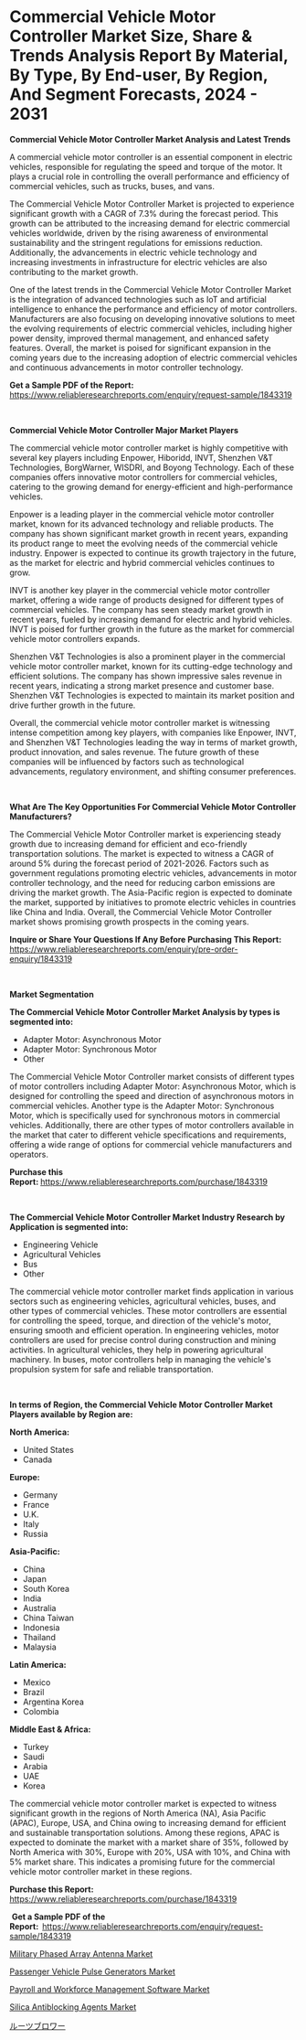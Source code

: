 <p><h1>Commercial Vehicle Motor Controller Market Size, Share & Trends Analysis Report By Material, By Type, By End-user, By Region, And Segment Forecasts, 2024 - 2031</h1></p><p><strong>Commercial Vehicle Motor Controller Market Analysis and Latest Trends</strong></p>
<p><p>A commercial vehicle motor controller is an essential component in electric vehicles, responsible for regulating the speed and torque of the motor. It plays a crucial role in controlling the overall performance and efficiency of commercial vehicles, such as trucks, buses, and vans.</p><p>The Commercial Vehicle Motor Controller Market is projected to experience significant growth with a CAGR of 7.3% during the forecast period. This growth can be attributed to the increasing demand for electric commercial vehicles worldwide, driven by the rising awareness of environmental sustainability and the stringent regulations for emissions reduction. Additionally, the advancements in electric vehicle technology and increasing investments in infrastructure for electric vehicles are also contributing to the market growth.</p><p>One of the latest trends in the Commercial Vehicle Motor Controller Market is the integration of advanced technologies such as IoT and artificial intelligence to enhance the performance and efficiency of motor controllers. Manufacturers are also focusing on developing innovative solutions to meet the evolving requirements of electric commercial vehicles, including higher power density, improved thermal management, and enhanced safety features. Overall, the market is poised for significant expansion in the coming years due to the increasing adoption of electric commercial vehicles and continuous advancements in motor controller technology.</p></p>
<p><strong>Get a Sample PDF of the Report:&nbsp;</strong> <a href="https://www.reliableresearchreports.com/enquiry/request-sample/1843319">https://www.reliableresearchreports.com/enquiry/request-sample/1843319</a></p>
<p>&nbsp;</p>
<p><strong>Commercial Vehicle Motor Controller Major Market Players</strong></p>
<p><p>The commercial vehicle motor controller market is highly competitive with several key players including Enpower, Hiboridd, INVT, Shenzhen V&T Technologies, BorgWarner, WISDRI, and Boyong Technology. Each of these companies offers innovative motor controllers for commercial vehicles, catering to the growing demand for energy-efficient and high-performance vehicles.</p><p>Enpower is a leading player in the commercial vehicle motor controller market, known for its advanced technology and reliable products. The company has shown significant market growth in recent years, expanding its product range to meet the evolving needs of the commercial vehicle industry. Enpower is expected to continue its growth trajectory in the future, as the market for electric and hybrid commercial vehicles continues to grow.</p><p>INVT is another key player in the commercial vehicle motor controller market, offering a wide range of products designed for different types of commercial vehicles. The company has seen steady market growth in recent years, fueled by increasing demand for electric and hybrid vehicles. INVT is poised for further growth in the future as the market for commercial vehicle motor controllers expands.</p><p>Shenzhen V&T Technologies is also a prominent player in the commercial vehicle motor controller market, known for its cutting-edge technology and efficient solutions. The company has shown impressive sales revenue in recent years, indicating a strong market presence and customer base. Shenzhen V&T Technologies is expected to maintain its market position and drive further growth in the future.</p><p>Overall, the commercial vehicle motor controller market is witnessing intense competition among key players, with companies like Enpower, INVT, and Shenzhen V&T Technologies leading the way in terms of market growth, product innovation, and sales revenue. The future growth of these companies will be influenced by factors such as technological advancements, regulatory environment, and shifting consumer preferences.</p></p>
<p>&nbsp;</p>
<p><strong>What Are The Key Opportunities For Commercial Vehicle Motor Controller Manufacturers?</strong></p>
<p><p>The Commercial Vehicle Motor Controller market is experiencing steady growth due to increasing demand for efficient and eco-friendly transportation solutions. The market is expected to witness a CAGR of around 5% during the forecast period of 2021-2026. Factors such as government regulations promoting electric vehicles, advancements in motor controller technology, and the need for reducing carbon emissions are driving the market growth. The Asia-Pacific region is expected to dominate the market, supported by initiatives to promote electric vehicles in countries like China and India. Overall, the Commercial Vehicle Motor Controller market shows promising growth prospects in the coming years.</p></p>
<p><strong>Inquire or Share Your Questions If Any Before Purchasing This Report:</strong> <a href="https://www.reliableresearchreports.com/enquiry/pre-order-enquiry/1843319">https://www.reliableresearchreports.com/enquiry/pre-order-enquiry/1843319</a></p>
<p>&nbsp;</p>
<p><strong>Market Segmentation</strong></p>
<p><strong>The Commercial Vehicle Motor Controller Market Analysis by types is segmented into:</strong></p>
<p><ul><li>Adapter Motor: Asynchronous Motor</li><li>Adapter Motor: Synchronous Motor</li><li>Other</li></ul></p>
<p><p>The Commercial Vehicle Motor Controller market consists of different types of motor controllers including Adapter Motor: Asynchronous Motor, which is designed for controlling the speed and direction of asynchronous motors in commercial vehicles. Another type is the Adapter Motor: Synchronous Motor, which is specifically used for synchronous motors in commercial vehicles. Additionally, there are other types of motor controllers available in the market that cater to different vehicle specifications and requirements, offering a wide range of options for commercial vehicle manufacturers and operators.</p></p>
<p><strong>Purchase this Report:&nbsp;</strong><a href="https://www.reliableresearchreports.com/purchase/1843319">https://www.reliableresearchreports.com/purchase/1843319</a></p>
<p>&nbsp;</p>
<p><strong>The Commercial Vehicle Motor Controller Market Industry Research by Application is segmented into:</strong></p>
<p><ul><li>Engineering Vehicle</li><li>Agricultural Vehicles</li><li>Bus</li><li>Other</li></ul></p>
<p><p>The commercial vehicle motor controller market finds application in various sectors such as engineering vehicles, agricultural vehicles, buses, and other types of commercial vehicles. These motor controllers are essential for controlling the speed, torque, and direction of the vehicle's motor, ensuring smooth and efficient operation. In engineering vehicles, motor controllers are used for precise control during construction and mining activities. In agricultural vehicles, they help in powering agricultural machinery. In buses, motor controllers help in managing the vehicle's propulsion system for safe and reliable transportation.</p></p>
<p>&nbsp;</p>
<p><strong>In terms of Region, the Commercial Vehicle Motor Controller Market Players available by Region are:</strong></p>
<p>
    <p> <strong> North America: </strong>
        <ul>
            <li>United States</li>
            <li>Canada</li>
        </ul>
        </p> 
    <p> <strong> Europe: </strong>
        <ul>
            <li>Germany</li>
            <li>France</li>
            <li>U.K.</li>
            <li>Italy</li>
            <li>Russia</li>
        </ul>
        </p> 
    <p> <strong> Asia-Pacific: </strong>
        <ul>
            <li>China</li>
            <li>Japan</li>
            <li>South Korea</li>
            <li>India</li>
            <li>Australia</li>
            <li>China Taiwan</li>
            <li>Indonesia</li>
            <li>Thailand</li>
            <li>Malaysia</li>
        </ul>
        </p> 
    <p> <strong> Latin America: </strong>
        <ul>
            <li>Mexico</li>
            <li>Brazil</li>
            <li>Argentina Korea</li>
            <li>Colombia</li>
        </ul>
        </p> 
    <p> <strong> Middle East & Africa: </strong>
        <ul>
            <li>Turkey</li>
            <li>Saudi</li>
            <li>Arabia</li>
            <li>UAE</li>
            <li>Korea</li>
        </ul>
    </p>
    </p>
<p><p>The commercial vehicle motor controller market is expected to witness significant growth in the regions of North America (NA), Asia Pacific (APAC), Europe, USA, and China owing to increasing demand for efficient and sustainable transportation solutions. Among these regions, APAC is expected to dominate the market with a market share of 35%, followed by North America with 30%, Europe with 20%, USA with 10%, and China with 5% market share. This indicates a promising future for the commercial vehicle motor controller market in these regions.</p></p>
<p><strong>Purchase this Report: </strong><a href="https://www.reliableresearchreports.com/purchase/1843319">https://www.reliableresearchreports.com/purchase/1843319</a></p>
<p>&nbsp;<strong>Get a Sample PDF of the Report:&nbsp;&nbsp;</strong><a href="https://www.reliableresearchreports.com/enquiry/request-sample/1843319">https://www.reliableresearchreports.com/enquiry/request-sample/1843319</a></p>
<p><strong></strong></p>
<p><p><a href="https://view.publitas.com/reportprime-1/military-phased-array-antenna-market-research-report-provides-thorough-industry-overview-which-offers-an-in-depth-analysis-of-product-trends-and-new-market-divisions/">Military Phased Array Antenna Market</a></p><p><a href="https://github.com/jhcraigie/Market-Research-Report-List-2/blob/main/passenger-vehicle-pulse-generators-market.md">Passenger Vehicle Pulse Generators Market</a></p><p><a href="https://view.publitas.com/reportprime-1/payroll-and-workforce-management-software-market-size-share-trends-analysis-report-by-material-by-type-by-end-user-by-region-and-segment-forecasts-2023-2030/">Payroll and Workforce Management Software Market</a></p><p><a href="https://issuu.com/reportprime-2/docs/silica-antiblocking-agents-market-size-2030.pptx">Silica Antiblocking Agents Market</a></p><p><a href="https://github.com/adcxff01450218/Market-Research-Report-List-1/blob/main/1209211188942.md">ルーツブロワー</a></p></p>